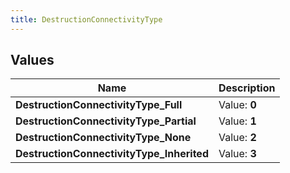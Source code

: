```yaml
---
title: DestructionConnectivityType
---
```


## Values

| Name | Description |
| ---- | ----------- |
| **DestructionConnectivityType\_Full** | Value: **0** |
| **DestructionConnectivityType\_Partial** | Value: **1** |
| **DestructionConnectivityType\_None** | Value: **2** |
| **DestructionConnectivityType\_Inherited** | Value: **3** |

